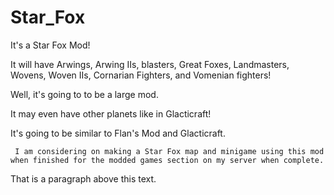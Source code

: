 Star_Fox
========

It's a Star Fox Mod!

It will have Arwings, Arwing IIs, blasters, Great Foxes, Landmasters, Wovens, Woven IIs, Cornarian 
Fighters, and Vomenian fighters!

Well, it's going to to be a large mod.

It may even have other planets like in Glacticraft!

It's going to be similar to Flan's Mod and Glacticraft.


     I am considering on making a Star Fox map and minigame using this mod when finished for the modded games section on my server when complete.

That is a paragraph above this text.
